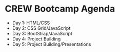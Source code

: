 # CREW Bootcamp Agenda

- Day 1: HTML/CSS
- Day 2: CSS Grid/JavaScript
- Day 3: BootStrap/JavaScript 
- Day 4: Project Building
- Day 5: Project Building/Presentations 
